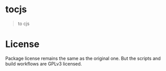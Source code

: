 # tocjs

> to cjs

# License

Package license remains the same as the original one. But the scripts and build workflows are GPLv3 licensed.
